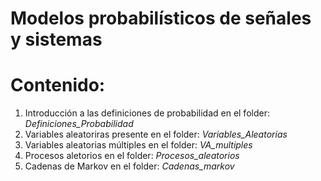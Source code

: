 #                  Modelos probabilísticos de señales y sistemas 

# Contenido:
1. Introducción a las definiciones de probabilidad en el folder: *Definiciones_Probabilidad*
2. Variables aleatoriras presente en el folder: *Variables_Aleatorias*
3. Variables aleatorias múltiples en el folder: *VA_multiples*
4. Procesos aletorios en el folder: *Procesos_aleatorios*
5. Cadenas de Markov en el folder: *Cadenas_markov*
